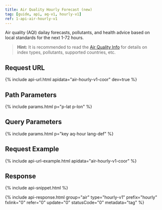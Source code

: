 ```yaml
---
title: Air Quality Hourly Forecast (new)
tag: [guide, api, aq-v1, hourly-v1]
ref: 1-api-air-hourly-v1
---
```


Air quality (AQI) dailay forecasts, pollutants, and health advice based on local standards for the next 1-72 hours.

> **Hint:** It is recommended to read the [Air Quality Info](/en/docs/resource/air-info/) for details on index types, pollutants, supported countries, etc.

## Request URL

{% include api-url.html apidata="air-hourly-v1-coor" dev=true %}

## Path Parameters

{% include params.html p="p-lat p-lon" %}

## Query Parameters

{% include params.html p="key aq-hour lang-def" %}

## Request Example

{% include api-url-example.html apidata="air-hourly-v1-coor" %}

## Response

{% include api-snippet.html %}

{% include api-response.html group="air" type="hourly-v1" prefix="hourly" fxlink="0" refer="0" update="0" statusCode="0" metadata="tag"   %}